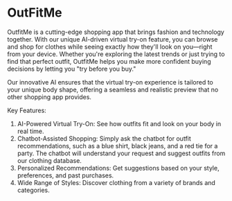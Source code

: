 # OutFitMe
OutfitMe is a cutting-edge shopping app that brings fashion and technology together. With our unique AI-driven virtual try-on feature, you can browse and shop for clothes while seeing exactly how they'll look on you—right from your device. Whether you're exploring the latest trends or just trying to find that perfect outfit, OutfitMe helps you make more confident buying decisions by letting you "try before you buy."

Our innovative AI ensures that the virtual try-on experience is tailored to your unique body shape, offering a seamless and realistic preview that no other shopping app provides.

Key Features:
1. AI-Powered Virtual Try-On: See how outfits fit and look on your body in real time.
2. Chatbot-Assisted Shopping: Simply ask the chatbot for outfit recommendations, such as a blue shirt, black jeans, and a red tie for a party. The chatbot will 
   understand your request and suggest outfits from our clothing database.
3. Personalized Recommendations: Get suggestions based on your style, preferences, and past purchases.
4. Wide Range of Styles: Discover clothing from a variety of brands and categories.
